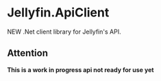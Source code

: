 Jellyfin.ApiClient
======================

 NEW .Net client library for Jellyfin's API.

 ## Attention
 **This is a work in progress api not ready for use yet**